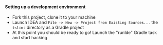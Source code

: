 
#### Setting up a development environment

* Fork this project, clone it to your machine
* Launch IDEA and `File -> New -> Project from Existing Sources...` the `tslint` directory as a Gradle project
* At this point you should be ready to go!  Launch the "runIde" Gradle task and start hacking.